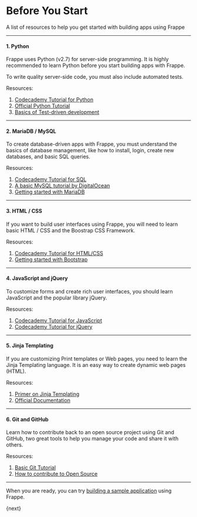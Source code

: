 <!-- add-breadcrumbs -->
# Before You Start

<p class="lead">A list of resources to help you get started with building apps using Frappe</p>

---

#### 1. Python

Frappe uses Python (v2.7) for server-side programming. It is highly recommended to learn Python before you start building apps with Frappe.

To write quality server-side code, you must also include automated tests.

Resources:

 1. [Codecademy Tutorial for Python](https://www.codecademy.com/learn/python)
 1. [Official Python Tutorial](https://docs.python.org/2.7/tutorial/index.html)
 1. [Basics of Test-driven development](http://code.tutsplus.com/tutorials/beginning-test-driven-development-in-python--net-30137)

---

#### 2. MariaDB / MySQL

To create database-driven apps with Frappe, you must understand the basics of database management, like how to install, login, create new databases, and basic SQL queries.

Resources:

 1. [Codecademy Tutorial for SQL](https://www.codecademy.com/learn/learn-sql)
 1. [A basic MySQL tutorial by DigitalOcean](https://www.digitalocean.com/community/tutorials/a-basic-mysql-tutorial)
 1. [Getting started with MariaDB](https://mariadb.com/kb/en/mariadb/documentation/getting-started/)

---

#### 3. HTML / CSS

If you want to build user interfaces using Frappe, you will need to learn basic HTML / CSS and the Boostrap CSS Framework.

Resources:

 1. [Codecademy Tutorial for HTML/CSS](https://www.codecademy.com/learn/learn-html-css)
 1. [Getting started with Bootstrap](https://getbootstrap.com/getting-started/)

---

#### 4. JavaScript and jQuery

To customize forms and create rich user interfaces, you should learn JavaScript and the popular library jQuery.


Resources:

 1. [Codecademy Tutorial for JavaScript](https://www.codecademy.com/learn/learn-javascript)
 1. [Codecademy Tutorial for jQuery](https://www.codecademy.com/learn/jquery)

---

#### 5. Jinja Templating

If you are customizing Print templates or Web pages, you need to learn the Jinja Templating language. It is an easy way to create dynamic web pages (HTML).

Resources:

 1. [Primer on Jinja Templating](https://realpython.com/blog/python/primer-on-jinja-templating/)
 1. [Official Documentation](http://jinja.pocoo.org/)

---

#### 6. Git and GitHub

Learn how to contribute back to an open source project using Git and GitHub, two great tools to help you manage your code and share it with others.

Resources:

 1. [Basic Git Tutorial](https://try.github.io)
 2. [How to contribute to Open Source](https://opensource.guide/how-to-contribute/)

---

When you are ready, you can try [building a sample application](/docs/user/en/tutorial/app) using Frappe.

{next}
